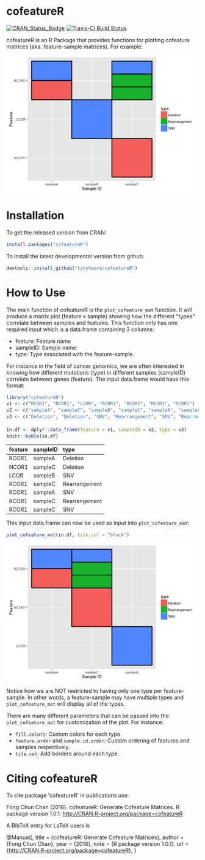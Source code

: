 <!-- README.md is generated from README.Rmd. Please edit that file -->
cofeatureR
==========

[![CRAN\_Status\_Badge](http://www.r-pkg.org/badges/version/cofeatureR)](http://cran.r-project.org/package=cofeatureR) [![Travis-CI Build Status](https://travis-ci.org/tinyheero/cofeatureR.svg?branch=master)](https://travis-ci.org/tinyheero/cofeatureR)

cofeatureR is an R Package that provides functions for plotting cofeature matrices (aka. feature-sample matrices). For example:

![](README-images/example-1.png)

Installation
============

To get the released version from CRAN:

``` r
install.packages("cofeatureR")
```

To install the latest developmental version from github:

``` r
devtools::install_github("tinyheero/cofeatureR")
```

How to Use
==========

The main function of cofeatureR is the `plot_cofeature_mat` function. It will produce a matrix plot (feature x sample) showing how the different "types" correlate between samples and features. This function only has one required input which is a data.frame containing 3 columns:

-   feature: Feature name
-   sampleID: Sample name
-   type: Type associated with the feature-sample.

For instance in the field of cancer genomics, we are often interested in knowing how different mutations (type) in different samples (sampleID) correlate between genes (feature). The input data.frame would have this format:

``` r
library("cofeatureR")
v1 <- c("RCOR1", "NCOR1", "LCOR", "RCOR1", "RCOR1", "RCOR1", "RCOR1")
v2 <- c("sampleA", "sampleC", "sampleB", "sampleC", "sampleA", "sampleC", "sampleC")
v3 <- c("Deletion", "Deletion", "SNV", "Rearrangement", "SNV", "Rearrangement", "SNV")

in.df <- dplyr::data_frame(feature = v1, sampleID = v2, type = v3)
knitr::kable(in.df)
```

| feature | sampleID | type          |
|:--------|:---------|:--------------|
| RCOR1   | sampleA  | Deletion      |
| NCOR1   | sampleC  | Deletion      |
| LCOR    | sampleB  | SNV           |
| RCOR1   | sampleC  | Rearrangement |
| RCOR1   | sampleA  | SNV           |
| RCOR1   | sampleC  | Rearrangement |
| RCOR1   | sampleC  | SNV           |

This input data.frame can now be used as input into `plot_cofeature_mat`:

``` r
plot_cofeature_mat(in.df, tile.col = "black")
```

![](README-images/how_to_use_example-1.png)<!-- -->

Notice how we are NOT restricted to having only one type per feature-sample. In other words, a feature-sample may have multiple types and `plot_cofeature_mat` will display all of the types.

There are many different parameters that can be passed into the `plot_cofeature_mat` for customization of the plot. For instance:

-   `fill.colors`: Custom colors for each type.
-   `feature.order` and `sample.id.order`: Custom ordering of features and samples respectively.
-   `tile.col`: Add borders around each type.

Citing cofeatureR
=================

To cite package 'cofeatureR' in publications use:

Fong Chun Chan (2016). cofeatureR: Generate Cofeature Matrices. R package version 1.0.1. <http://CRAN.R-project.org/package=cofeatureR>

A BibTeX entry for LaTeX users is

@Manual{, title = {cofeatureR: Generate Cofeature Matrices}, author = {Fong Chun Chan}, year = {2016}, note = {R package version 1.0.1}, url = {<http://CRAN.R-project.org/package=cofeatureR>}, }
